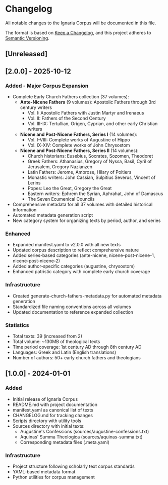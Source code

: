 # Changelog

All notable changes to the Ignaria Corpus will be documented in this file.

The format is based on [Keep a Changelog](https://keepachangelog.com/en/1.0.0/),
and this project adheres to [Semantic Versioning](https://semver.org/spec/v2.0.0.html).

## [Unreleased]

## [2.0.0] - 2025-10-12

### Added - Major Corpus Expansion
- Complete Early Church Fathers collection (37 volumes):
  - **Ante-Nicene Fathers** (9 volumes): Apostolic Fathers through 3rd century writers
    - Vol. I: Apostolic Fathers with Justin Martyr and Irenaeus
    - Vol. II: Fathers of the Second Century
    - Vol. III-IX: Tertullian, Origen, Cyprian, and other early Christian writers
  - **Nicene and Post-Nicene Fathers, Series I** (14 volumes):
    - Vol. I-VIII: Complete works of Augustine of Hippo
    - Vol. IX-XIV: Complete works of John Chrysostom
  - **Nicene and Post-Nicene Fathers, Series II** (14 volumes):
    - Church historians: Eusebius, Socrates, Sozomen, Theodoret
    - Greek Fathers: Athanasius, Gregory of Nyssa, Basil, Cyril of Jerusalem, Gregory Nazianzen
    - Latin Fathers: Jerome, Ambrose, Hilary of Poitiers
    - Monastic writers: John Cassian, Sulpitius Severus, Vincent of Lerins
    - Popes: Leo the Great, Gregory the Great
    - Eastern writers: Ephrem the Syrian, Aphrahat, John of Damascus
    - The Seven Ecumenical Councils
- Comprehensive metadata for all 37 volumes with detailed historical information
- Automated metadata generation script
- New category system for organizing texts by period, author, and series

### Enhanced
- Expanded manifest.yaml to v2.0.0 with all new texts
- Updated corpus description to reflect comprehensive nature
- Added series-based categories (ante-nicene, nicene-post-nicene-1, nicene-post-nicene-2)
- Added author-specific categories (augustine, chrysostom)
- Enhanced patristic category with complete early church coverage

### Infrastructure
- Created generate-church-fathers-metadata.py for automated metadata generation
- Standardized file naming conventions across all volumes
- Updated documentation to reference expanded collection

### Statistics
- Total texts: 39 (increased from 2)
- Total volume: ~130MB of theological texts
- Time period coverage: 1st century AD through 8th century AD
- Languages: Greek and Latin (English translations)
- Number of authors: 50+ early church fathers and theologians

## [1.0.0] - 2024-01-01

### Added
- Initial release of Ignaria Corpus
- README.md with project documentation
- manifest.yaml as canonical list of texts
- CHANGELOG.md for tracking changes
- Scripts directory with utility tools
- Sources directory with initial texts:
  - Augustine's Confessions (sources/augustine-confessions.txt)
  - Aquinas' Summa Theologica (sources/aquinas-summa.txt)
  - Corresponding metadata files (.meta.yaml)

### Infrastructure
- Project structure following scholarly text corpus standards
- YAML-based metadata format
- Python utilities for corpus management
